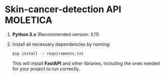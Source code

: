 # Skin-cancer-detection API MOLETICA

1. **Python 3.x** (Recommended version: 3.11)

2. Install all necessary dependencies by running:

   ```bash
   pip install -r requirements.txt
   ```

   This will install **FastAPI** and other libraries, including the ones needed for your project to run correctly.